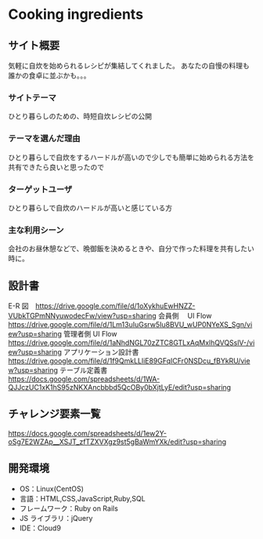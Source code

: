 # Cooking ingredients

## サイト概要

気軽に自炊を始められるレシピが集結してくれました。
あなたの自慢の料理も誰かの食卓に並ぶかも。。。

### サイトテーマ

ひとり暮らしのための、時短自炊レシピの公開

### テーマを選んだ理由

ひとり暮らしで自炊をするハードルが高いので少しでも簡単に始められる方法を共有できたら良いと思ったので

### ターゲットユーザ

ひとり暮らしで自炊のハードルが高いと感じている方

### 主な利用シーン

会社のお昼休憩などで、晩御飯を決めるときや、自分で作った料理を共有したい時に。

## 設計書

E-R 図　https://drive.google.com/file/d/1oXykhuEwHNZZ-VUbkTGPmNNyuwodecFw/view?usp=sharing
会員側　
UI Flow https://drive.google.com/file/d/1Lm13uIuGsrw5Iu8BVU_wUP0NYeXS_Sgn/view?usp=sharing
管理者側
UI Flow 　https://drive.google.com/file/d/1aNhdNGL70zZTC8GTLxAqMxlhQVQSslV-/view?usp=sharing
アプリケーション設計書
https://drive.google.com/file/d/1f9QmkLLliE89GFqICFr0NSDcu_fBYkRU/view?usp=sharing
テーブル定義書
https://docs.google.com/spreadsheets/d/1WA-QJJczUC1xK1hS95zNKXAncbbbd5QcOBy0bXjtLyE/edit?usp=sharing

## チャレンジ要素一覧

https://docs.google.com/spreadsheets/d/1ew2Y-oSg7E2WZAp__XSJT_zfTZXVXgz9st5gBaWmYXk/edit?usp=sharing

## 開発環境

- OS：Linux(CentOS)
- 言語：HTML,CSS,JavaScript,Ruby,SQL
- フレームワーク：Ruby on Rails
- JS ライブラリ：jQuery
- IDE：Cloud9
